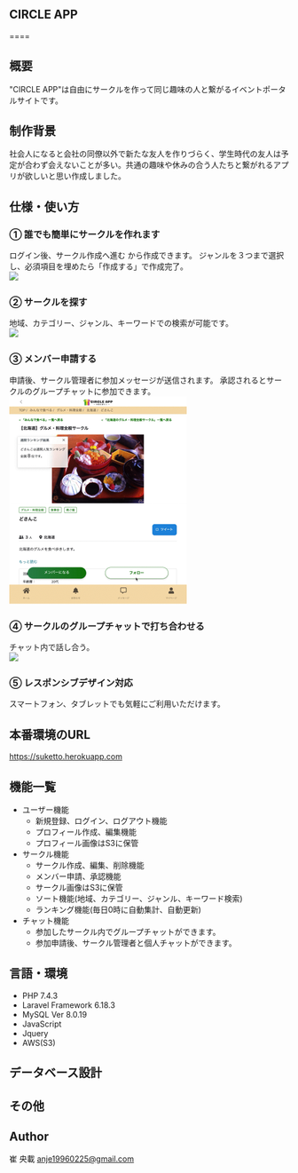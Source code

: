 ## CIRCLE APP
====

## 概要
"CIRCLE APP"は自由にサークルを作って同じ趣味の人と繋がるイベントポータルサイトです。

## 制作背景
社会人になると会社の同僚以外で新たな友人を作りづらく、学生時代の友人は予定が合わず会えないことが多い。共通の趣味や休みの合う人たちと繋がれるアプリが欲しいと思い作成しました。

## 仕様・使い方
### ① 誰でも簡単にサークルを作れます
ログイン後、サークル作成へ進む から作成できます。
ジャンルを３つまで選択し、必須項目を埋めたら「作成する」で作成完了。<br>
<img src="./README_IMAGES/createCircle.gif" width="320px">

### ② サークルを探す
地域、カテゴリー、ジャンル、キーワードでの検索が可能です。<br>
<img src="./README_IMAGES/search_circle.gif" width="320px">

### ③ メンバー申請する
申請後、サークル管理者に参加メッセージが送信されます。
承認されるとサークルのグループチャットに参加できます。<br>
<img src="./README_IMAGES/apply_circle.gif" width="320px">

### ④ サークルのグループチャットで打ち合わせる
チャット内で話し合う。<br>
<img src="./README_IMAGES/message.gif" width="320px">

### ⑤ レスポンシブデザイン対応
スマートフォン、タブレットでも気軽にご利用いただけます。

## 本番環境のURL
https://suketto.herokuapp.com

## 機能一覧
- ユーザー機能
    - 新規登録、ログイン、ログアウト機能
    - プロフィール作成、編集機能
    - プロフィール画像はS3に保管
- サークル機能
    - サークル作成、編集、削除機能
    - メンバー申請、承認機能
    - サークル画像はS3に保管
    - ソート機能(地域、カテゴリー、ジャンル、キーワード検索)
    - ランキング機能(毎日0時に自動集計、自動更新)
- チャット機能
    - 参加したサークル内でグループチャットができます。
    - 参加申請後、サークル管理者と個人チャットができます。

## 言語・環境
- PHP 7.4.3
- Laravel Framework 6.18.3
- MySQL  Ver 8.0.19
- JavaScript
- Jquery
- AWS(S3)

## データベース設計

## その他

## Author
崔 央載
anje19960225@gmail.com

